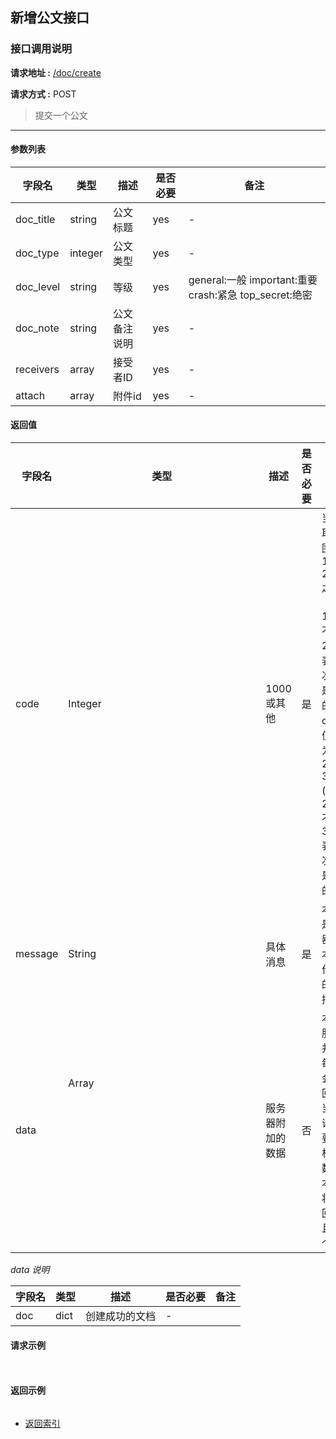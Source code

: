 ## 新增公文接口

### 接口调用说明

__请求地址 :__ [/doc/create](#)

__请求方式 :__ POST

> 提交一个公文

--------------------------------------

#### 参数列表

|字段名|类型|描述|是否必要|备注|
|-|-|-|-|-|
|doc_title|string|公文标题|yes|-|
|doc_type|integer|公文类型|yes|-|
|doc_level|string|等级|yes|general:一般 important:重要 crash:紧急 top_secret:绝密|
|doc_note|string|公文备注说明|yes|-|
|receivers|array<string>|接受者ID|yes|-|
|attach|array<string>|附件id|yes|-|

#### 返回值

|字段名|类型|描述|是否必要|备注|
|-|-|-|-|-|
|code|Integer|1000 或其他|是|当code取值范围为 1000 - 2000 之间时（包含1000, 不包含2000）表示此次操作是成功的。当code取值范围为 2000 - 3000 (包含2000, 不包含3000)表示此次操作是失败的|
|message|String|具体消息|是|本字段是服务器对于本次操作结果的消息描述|
|data|Array<Object>|服务器附加的数据|否|本字段服务器并不是每次都会返回，大当每次请求需要返回相应的数据时本字段将会返回，并且是一个数组|

_data 说明_

|字段名|类型|描述|是否必要|备注|
|-|-|-|-|-|
|doc|dict|创建成功的文档|-|

#### 请求示例

```json



```

#### 返回示例

```json


```

* [返回索引](../readme.md)
